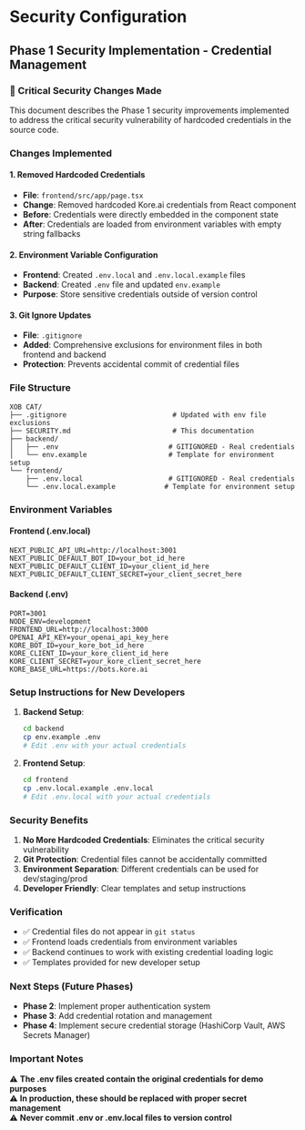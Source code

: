# Security Configuration

## Phase 1 Security Implementation - Credential Management

### 🚨 Critical Security Changes Made

This document describes the Phase 1 security improvements implemented to address the critical security vulnerability of hardcoded credentials in the source code.

### Changes Implemented

#### 1. Removed Hardcoded Credentials
- **File**: `frontend/src/app/page.tsx`
- **Change**: Removed hardcoded Kore.ai credentials from React component
- **Before**: Credentials were directly embedded in the component state
- **After**: Credentials are loaded from environment variables with empty string fallbacks

#### 2. Environment Variable Configuration
- **Frontend**: Created `.env.local` and `.env.local.example` files
- **Backend**: Created `.env` file and updated `env.example`
- **Purpose**: Store sensitive credentials outside of version control

#### 3. Git Ignore Updates
- **File**: `.gitignore`
- **Added**: Comprehensive exclusions for environment files in both frontend and backend
- **Protection**: Prevents accidental commit of credential files

### File Structure

```
XOB CAT/
├── .gitignore                          # Updated with env file exclusions
├── SECURITY.md                         # This documentation
├── backend/
│   ├── .env                           # GITIGNORED - Real credentials
│   └── env.example                    # Template for environment setup
└── frontend/
    ├── .env.local                     # GITIGNORED - Real credentials  
    └── .env.local.example            # Template for environment setup
```

### Environment Variables

#### Frontend (.env.local)
```env
NEXT_PUBLIC_API_URL=http://localhost:3001
NEXT_PUBLIC_DEFAULT_BOT_ID=your_bot_id_here
NEXT_PUBLIC_DEFAULT_CLIENT_ID=your_client_id_here  
NEXT_PUBLIC_DEFAULT_CLIENT_SECRET=your_client_secret_here
```

#### Backend (.env)
```env
PORT=3001
NODE_ENV=development
FRONTEND_URL=http://localhost:3000
OPENAI_API_KEY=your_openai_api_key_here
KORE_BOT_ID=your_kore_bot_id_here
KORE_CLIENT_ID=your_kore_client_id_here
KORE_CLIENT_SECRET=your_kore_client_secret_here
KORE_BASE_URL=https://bots.kore.ai
```

### Setup Instructions for New Developers

1. **Backend Setup**:
   ```bash
   cd backend
   cp env.example .env
   # Edit .env with your actual credentials
   ```

2. **Frontend Setup**:
   ```bash  
   cd frontend
   cp .env.local.example .env.local
   # Edit .env.local with your actual credentials
   ```

### Security Benefits

1. **No More Hardcoded Credentials**: Eliminates the critical security vulnerability
2. **Git Protection**: Credential files cannot be accidentally committed
3. **Environment Separation**: Different credentials can be used for dev/staging/prod
4. **Developer Friendly**: Clear templates and setup instructions

### Verification

- ✅ Credential files do not appear in `git status`
- ✅ Frontend loads credentials from environment variables
- ✅ Backend continues to work with existing credential loading logic
- ✅ Templates provided for new developer setup

### Next Steps (Future Phases)

- **Phase 2**: Implement proper authentication system
- **Phase 3**: Add credential rotation and management
- **Phase 4**: Implement secure credential storage (HashiCorp Vault, AWS Secrets Manager)

### Important Notes

⚠️ **The .env files created contain the original credentials for demo purposes**  
⚠️ **In production, these should be replaced with proper secret management**  
⚠️ **Never commit .env or .env.local files to version control**